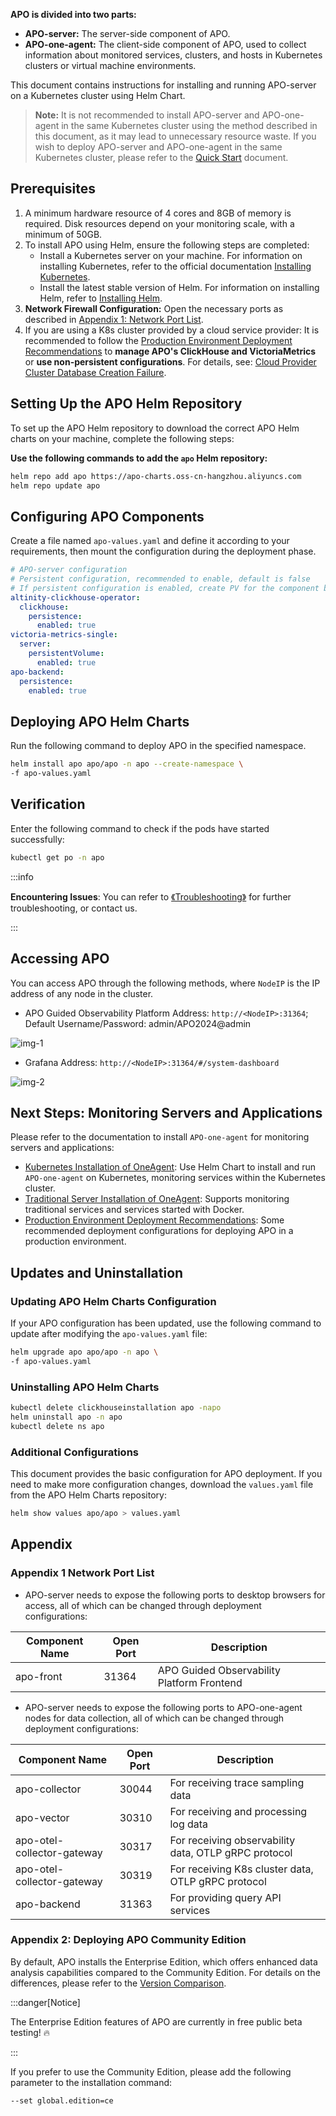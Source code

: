 **APO is divided into two parts:**

- **APO-server:** The server-side component of APO.
- **APO-one-agent:** The client-side component of APO, used to collect information about monitored services, clusters, and hosts in Kubernetes clusters or virtual machine environments.

This document contains instructions for installing and running APO-server on a Kubernetes cluster using Helm Chart.

> **Note:** It is not recommended to install APO-server and APO-one-agent in the same Kubernetes cluster using the method described in this document, as it may lead to unnecessary resource waste. If you wish to deploy APO-server and APO-one-agent in the same Kubernetes cluster, please refer to the [Quick Start](/docs/Quick%20Start.md) document.

## Prerequisites

1. A minimum hardware resource of 4 cores and 8GB of memory is required. Disk resources depend on your monitoring scale, with a minimum of 50GB.
2. To install APO using Helm, ensure the following steps are completed:
   - Install a Kubernetes server on your machine. For information on installing Kubernetes, refer to the official documentation [Installing Kubernetes](https://kubernetes.io/docs/setup/).
   - Install the latest stable version of Helm. For information on installing Helm, refer to [Installing Helm](https://helm.sh/docs/intro/install/).
3. **Network Firewall Configuration:** Open the necessary ports as described in [Appendix 1: Network Port List](#appendix-1-network-port-list).
4. If you are using a K8s cluster provided by a cloud service provider: It is recommended to follow the [Production Environment Deployment Recommendations](/category/advanced) to **manage APO's ClickHouse and VictoriaMetrics** or **use non-persistent configurations**. For details, see: [Cloud Provider Cluster Database Creation Failure](/docs/Troubleshooting/Cloud%20provider%20cluster%20failed%20to%20create%20the%20database.md).

## Setting Up the APO Helm Repository

To set up the APO Helm repository to download the correct APO Helm charts on your machine, complete the following steps:

**Use the following commands to add the `apo` Helm repository:**
```bash
helm repo add apo https://apo-charts.oss-cn-hangzhou.aliyuncs.com
helm repo update apo
```

## Configuring APO Components

Create a file named `apo-values.yaml` and define it according to your requirements, then mount the configuration during the deployment phase.
```yaml
# APO-server configuration
# Persistent configuration, recommended to enable, default is false
# If persistent configuration is enabled, create PV for the component based on PVC
altinity-clickhouse-operator:
  clickhouse:
    persistence:
      enabled: true
victoria-metrics-single:
  server:
    persistentVolume:
      enabled: true
apo-backend:
  persistence: 
    enabled: true
```

## Deploying APO Helm Charts

Run the following command to deploy APO in the specified namespace.
```bash
helm install apo apo/apo -n apo --create-namespace \
-f apo-values.yaml
```

## Verification

Enter the following command to check if the pods have started successfully:
```bash
kubectl get po -n apo
```

:::info

**Encountering Issues**: You can refer to [《Troubleshooting》](/category/troubleshooting/) for further troubleshooting, or contact us.

:::

## Accessing APO
You can access APO through the following methods, where `NodeIP` is the IP address of any node in the cluster.
- APO Guided Observability Platform Address: `http://<NodeIP>:31364`; Default Username/Password: admin/APO2024@admin

![img-1](/img/APO%20Server%20img-1.png)

- Grafana Address: `http://<NodeIP>:31364/#/system-dashboard`

![img-2](/img/APO%20Server%20img-2.png)

## Next Steps: Monitoring Servers and Applications
Please refer to the documentation to install `APO-one-agent` for monitoring servers and applications:
- [Kubernetes Installation of OneAgent](/docs/Installation/APO%20OneAgent.md): Use Helm Chart to install and run `APO-one-agent` on Kubernetes, monitoring services within the Kubernetes cluster.
- [Traditional Server Installation of OneAgent](/docs/Installation/APO%20OneAgent.md): Supports monitoring traditional services and services started with Docker.
- [Production Environment Deployment Recommendations](/category/advanced): Some recommended deployment configurations for deploying APO in a production environment.

## Updates and Uninstallation
### Updating APO Helm Charts Configuration
If your APO configuration has been updated, use the following command to update after modifying the `apo-values.yaml` file:
```bash
helm upgrade apo apo/apo -n apo \
-f apo-values.yaml
```

### Uninstalling APO Helm Charts
```bash
kubectl delete clickhouseinstallation apo -napo
helm uninstall apo -n apo
kubectl delete ns apo
```

### Additional Configurations
This document provides the basic configuration for APO deployment. If you need to make more configuration changes, download the `values.yaml` file from the APO Helm Charts repository:
```bash
helm show values apo/apo > values.yaml
```

## Appendix
### Appendix 1 Network Port List

- APO-server needs to expose the following ports to desktop browsers for access, all of which can be changed through deployment configurations:

| Component Name | Open Port | Description |
| --- | --- | --- |
| apo-front | 31364 | APO Guided Observability Platform Frontend |

- APO-server needs to expose the following ports to APO-one-agent nodes for data collection, all of which can be changed through deployment configurations:

| Component Name | Open Port | Description |
| --- | --- | --- |
| apo-collector | 30044 | For receiving trace sampling data | 
| apo-vector | 30310 | For receiving and processing log data |
| apo-otel-collector-gateway | 30317 | For receiving observability data, OTLP gRPC protocol | 
| apo-otel-collector-gateway | 30319 | For receiving K8s cluster data, OTLP gRPC protocol | 
| apo-backend | 31363 | For providing query API services |

### Appendix 2: Deploying APO Community Edition

By default, APO installs the Enterprise Edition, which offers enhanced data analysis capabilities compared to the Community Edition. For details on the differences, please refer to the [Version Comparison](/docs/About%20APO/What%20is%20APO.md).

:::danger[Notice]

The Enterprise Edition features of APO are currently in free public beta testing! 🔥

:::

If you prefer to use the Community Edition, please add the following parameter to the installation command:
```
--set global.edition=ce
```
